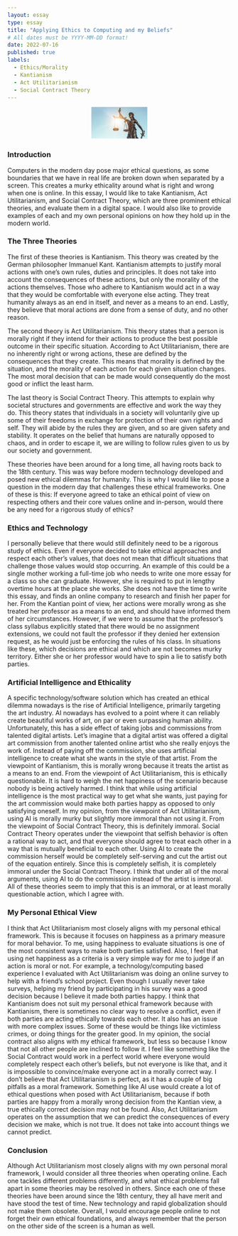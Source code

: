```yaml
---
layout: essay
type: essay
title: "Applying Ethics to Computing and my Beliefs"
# All dates must be YYYY-MM-DD format!
date: 2022-07-16
published: true
labels:
  - Ethics/Morality
  - Kantianism
  - Act Utilitarianism
  - Social Contract Theory
---
```


<div style="text-align: center;">
  <img class="img-fluid" src="../img/ethics.jpg" style="max-width: 25%;" />
</div>

### Introduction

Computers in the modern day pose major ethical questions, as some boundaries that we have in real life are broken down when separated by a screen. This creates a murky ethicality around what is right and wrong when one is online. In this essay, I would like to take Kantianism, Act Utilitarianism, and Social Contract Theory, which are three prominent ethical theories, and evaluate them in a digital space. I would also like to provide examples of each and my own personal opinions on how they hold up in the modern world. 

### The Three Theories

The first of these theories is Kantianism. This theory was created by the German philosopher Immanuel Kant. Kantianism attempts to justify moral actions with one’s own rules, duties and principles. It does not take into account the consequences of these actions, but only the morality of the actions themselves. Those who adhere to Kantianism would act in a way that they would be comfortable with everyone else acting. They treat humanity always as an end in itself, and never as a means to an end. Lastly, they believe that moral actions are done from a sense of duty, and no other reason. 

The second theory is Act Utilitarianism. This theory states that a person is morally right if they intend for their actions to produce the best possible outcome in their specific situation. According to Act Utilitarianism, there are no inherently right or wrong actions, these are defined by the consequences that they create. This means that morality is defined by the situation, and the morality of each action for each given situation changes. The most moral decision that can be made would consequently do the most good or inflict the least harm. 

The last theory is Social Contract Theory. This attempts to explain why societal structures and governments are effective and work the way they do. This theory states that individuals in a society will voluntarily give up some of their freedoms in exchange for protection of their own rights and self. They will abide by the rules they are given, and so are given safety and stability. It operates on the belief that humans are naturally opposed to chaos, and in order to escape it, we are willing to follow rules given to us by our society and government. 

These theories have been around for a long time, all having roots back to the 18th century. This was way before modern technology developed and posed new ethical dilemmas for humanity. 
This is why I would like to pose a question in the modern day that challenges these ethical frameworks. One of these is this: If everyone agreed to take an ethical point of view on respecting others and their core values online and in-person, would there be any need for a rigorous study of ethics? 


### Ethics and Technology
I personally believe that there would still definitely need to be a rigorous study of ethics. Even if everyone decided to take ethical approaches and respect each other’s values, that does not mean that difficult situations that challenge those values would stop occurring. An example of this could be a single mother working a full-time job who needs to write one more essay for a class so she can graduate. However, she is required to put in lengthy overtime hours at the place she works. She does not have the time to write this essay, and finds an online company to research and finish her paper for her. From the Kantian point of view, her actions were morally wrong as she treated her professor as a means to an end, and should have informed them of her circumstances. However, if we were to assume that the professor’s class syllabus explicitly stated that there would be no assignment extensions, we could not fault the professor if they denied her extension request, as he would just be enforcing the rules of his class. In situations like these, which decisions are ethical and which are not becomes murky territory. Either she or her professor would have to spin a lie to satisfy both parties. 

### Artificial Intelligence and Ethicality

A specific technology/software solution which has created an ethical dilemma nowadays is the rise of Artificial Intelligence, primarily targeting the art industry. AI nowadays has evolved to a point where it can reliably create beautiful works of art, on par or even surpassing human ability. Unfortunately, this has a side effect of taking jobs and commissions from talented digital artists. Let’s imagine that a digital artist was offered a digital art commission from another talented online artist who she really enjoys the work of. Instead of paying off the commission, she uses artificial intelligence to create what she wants in the style of that artist. From the viewpoint of Kantianism, this is morally wrong because it treats the artist as a means to an end. From the viewpoint of Act Utilitarianism, this is ethically questionable. It is hard to weigh the net happiness of the scenario because nobody is being actively harmed. I think that while using artificial intelligence is the most practical way to get what she wants, just paying for the art commission would make both parties happy as opposed to only satisfying oneself. In my opinion, from the viewpoint of Act Utilitarianism, using AI is morally murky but slightly more immoral than not using it. From the viewpoint of Social Contract Theory, this is definitely immoral. Social Contract Theory operates under the viewpoint that selfish behavior is often a rational way to act, and that everyone should agree to treat each other in a way that is mutually beneficial to each other. Using AI to create the commission herself would be completely self-serving and cut the artist out of the equation entirely. Since this is completely selfish, it is completely immoral under the Social Contract Theory. I think that under all of the moral arguments, using AI to do the commission instead of the artist is immoral. All of these theories seem to imply that this is an immoral, or at least morally questionable action, which I agree with. 

### My Personal Ethical View

I think that Act Utilitarianism most closely aligns with my personal ethical framework. This is because it focuses on happiness as a primary measure for moral behavior. To me, using happiness to evaluate situations is one of the most consistent ways to make both parties satisfied. Also, I feel that using net happiness as a criteria is a very simple way for me to judge if an action is moral or not. For example, a technology/computing based experience I evaluated with Act Utilitarianism was doing an online survey to help with a friend’s school project. Even though I usually never take surveys, helping my friend by participating in his survey was a good decision because I believe it made both parties happy. I think that Kantianism does not suit my personal ethical framework because with Kantianism, there is sometimes no clear way to resolve a conflict, even if both parties are acting ethically towards each other. It also has an issue with more complex issues. Some of these would be things like victimless crimes, or doing things for the greater good. In my opinion, the social contract also aligns with my ethical framework, but less so because I know that not all other people are inclined to follow it. I feel like something like the Social Contract would work in a perfect world where everyone would completely respect each other’s beliefs, but not everyone is like that, and it is impossible to convince/make everyone act in a morally correct way. I don’t believe that Act Utilitarianism is perfect, as it has a couple of big pitfalls as a moral framework. Something like AI use would create a lot of ethical questions when posed with Act Utilitarianism, because if both parties are happy from a morally wrong decision from the Kantian view, a true ethically correct decision may not be found. Also, Act Utilitarianism operates on the assumption that we can predict the consequences of every decision we make, which is not true. It does not take into account things we cannot predict. 

### Conclusion

Although Act Utilitarianism most closely aligns with my own personal moral framework, I would consider all three theories when operating online. Each one tackles different problems differently, and what ethical problems fall apart in some theories may be resolved in others. Since each one of these theories have been around since the 18th century, they all have merit and have stood the test of time. New technology and rapid globalization should not make them obsolete. Overall, I would encourage people online to not forget their own ethical foundations, and always remember that the person on the other side of the screen is a human as well. 
